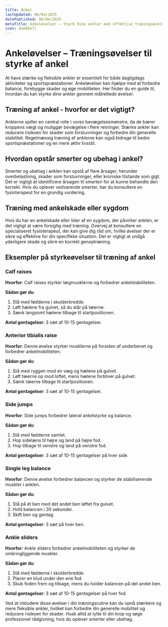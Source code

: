 ```yaml
---
title: Ankel
lastUpdated: 06/04/2025
datePublished: 06/04/2025
metaTitle: Ankeløvelser – Styrk dine ankler med effektive træningsøvelser
icon: dumbbell
---
```


# Ankeløvelser – Træningsøvelser til styrke af ankel

At have stærke og fleksible ankler er essentielt for både dagligdags aktiviteter og sportspræstationer. Ankeløvelser kan hjælpe med at forbedre balance, forebygge skader og øge mobiliteten. Her finder du en guide til, hvordan du kan styrke dine ankler gennem målrettede øvelser.

## Træning af ankel - hvorfor er det vigtigt?

Anklerne spiller en central rolle i vores bevægelsesmønstre, da de bærer kroppens vægt og muliggør bevægelse i flere retninger. Stærke ankler kan reducere risikoen for skader som forstuvninger og forbedre din generelle stabilitet. Regelmæssig træning af anklerne kan også bidrage til bedre sportspræstationer og en mere aktiv livsstil.

## Hvordan opstår smerter og ubehag i ankel?

Smerter og ubehag i anklen kan opstå af flere årsager, herunder overbelastning, skader som forstuvninger, eller kroniske tilstande som gigt. Det er vigtigt at identificere årsagen til smerten for at kunne behandle den korrekt. Hvis du oplever vedvarende smerter, bør du konsultere en fysioterapeut for en grundig vurdering.

## Træning med ankelskade eller sygdom

Hvis du har en ankelskade eller lider af en sygdom, der påvirker anklen, er det vigtigt at være forsigtig med træning. Overvej at konsultere en specialiseret fysioterapeut, der kan give dig råd om, hvilke øvelser der er sikre og effektive for din specifikke situation. Det er vigtigt at undgå yderligere skade og sikre en korrekt genoptræning.

## Eksempler på styrkeøvelser til træning af ankel

### Calf raises

**Hvorfor**: Calf raises styrker lægmusklerne og forbedrer ankelstabiliteten.

**Sådan gør du**:

1. Stå med fødderne i skulderbredde.
2. Løft hælene fra gulvet, så du står på tæerne.
3. Sænk langsomt hælene tilbage til startpositionen.

**Antal gentagelser**: 3 sæt af 10-15 gentagelser.

### Anterior tibialis raise

**Hvorfor**: Denne øvelse styrker musklerne på forsiden af underbenet og forbedrer ankelmobiliteten.

**Sådan gør du**:

1. Stå med ryggen mod en væg og hælene på gulvet.
2. Løft tæerne op mod loftet, mens hælene forbliver på gulvet.
3. Sænk tæerne tilbage til startpositionen.

**Antal gentagelser**: 3 sæt af 10-15 gentagelser.

### Side jumps

**Hvorfor**: Side jumps forbedrer lateral ankelstyrke og balance.

**Sådan gør du**:

1. Stå med fødderne samlet.
2. Hop sidelæns til højre og land på højre fod.
3. Hop tilbage til venstre og land på venstre fod.

**Antal gentagelser**: 3 sæt af 10-15 gentagelser på hver side.

### Single leg balance

**Hvorfor**: Denne øvelse forbedrer balancen og styrker de stabiliserende muskler i anklen.

**Sådan gør du**:

1. Stå på ét ben med det andet ben løftet fra gulvet.
2. Hold balancen i 30 sekunder.
3. Skift ben og gentag.

**Antal gentagelser**: 3 sæt på hver ben.

### Ankle sliders

**Hvorfor**: Ankle sliders forbedrer ankelmobiliteten og styrker de omkringliggende muskler.

**Sådan gør du**:

1. Stå med fødderne i skulderbredde.
2. Placer en klud under den ene fod.
3. Skub foden frem og tilbage, mens du holder balancen på det andet ben.

**Antal gentagelser**: 3 sæt af 10-15 gentagelser på hver fod.

Ved at inkludere disse øvelser i din træningsrutine kan du opnå stærkere og mere fleksible ankler, hvilket kan forbedre din generelle mobilitet og reducere risikoen for skader. Husk altid at lytte til din krop og søge professionel rådgivning, hvis du oplever smerter eller ubehag.
